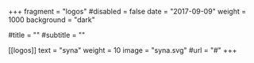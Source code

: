 +++
fragment = "logos"
#disabled = false
date = "2017-09-09"
weight = 1000
background = "dark"

#title = ""
#subtitle = ""

[[logos]]
  text = "syna"
  weight = 10
  image = "syna.svg"
  #url = "#"
+++
